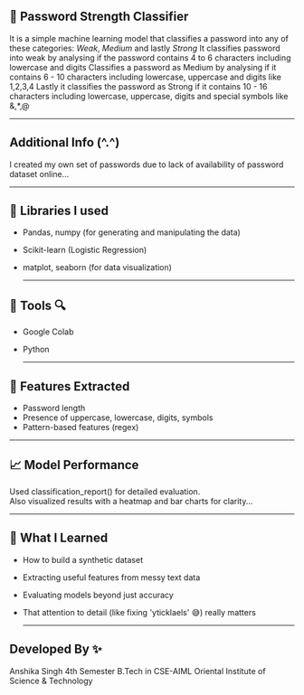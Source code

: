 ## 🔐 Password Strength Classifier

It is a simple machine learning model that classifies a password into any of these categories: *Weak*, *Medium* and lastly *Strong*
It classifies password into weak by analysing if the password contains 4 to 6 characters including lowercase and digits
Classifies a password as Medium by analysing if it contains 6 - 10 characters including lowercase, uppercase and digits like 1,2,3,4
Lastly it classifies the password as Strong if it contains 10 - 16 characters including lowercase, uppercase, digits and special symbols like &,*,@ 

---

## Additional Info (^.^)

I created my own set of passwords due to lack of availability of password dataset online...

---

## 📄 Libraries I used

- Pandas, numpy (for generating and manipulating the data)
- Scikit-learn (Logistic Regression)
- matplot, seaborn (for data visualization)

  ---

## 🔎 Tools 🔍

* Google Colab
* Python

  ---

## 🧪 Features Extracted

- Password length  
- Presence of uppercase, lowercase, digits, symbols  
- Pattern-based features (regex)

---

## 📈 Model Performance

Used classification_report() for detailed evaluation.  
Also visualized results with a heatmap and bar charts for clarity...

---

## 💭 What I Learned

- How to build a synthetic dataset
- Extracting useful features from messy text data
- Evaluating models beyond just accuracy
- That attention to detail (like fixing 'yticklaels' 😅) really matters

  ---

## Developed By ✨

Anshika Singh
4th Semester 
B.Tech in CSE-AIML
Oriental Institute of Science & Technology
  
